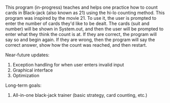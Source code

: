 This program (in-progress) teaches and helps one practice how to count cards
in Black-jack (also known as 21) using the hi-lo counting method. This program
was inspired by the movie 21. To use it, the user is prompted to enter the
number of cards they'd like to be dealt. The cards (suit and number) will be
shown in System.out, and then the user will be prompted to enter what they
think the count is at. If they are correct, the program will say so and begin
again. If they are wrong, then the program will say the correct answer, show
how the count was reached, and then restart.

Near-future updates:
1. Exception handling for when user enters invalid input
2. Graphical interface
3. Optimization

Long-term goals:
1. All-in-one black-jack trainer (basic strategy, card counting, etc.)
